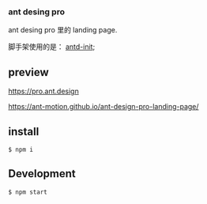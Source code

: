 ### ant desing pro

ant desing pro 里的 landing page. 

脚手架使用的是： [antd-init](https://github.com/ant-design/antd-init);

## preview

https://pro.ant.design

https://ant-motion.github.io/ant-design-pro-landing-page/


## install
```
$ npm i 
```

## Development

```
$ npm start
```